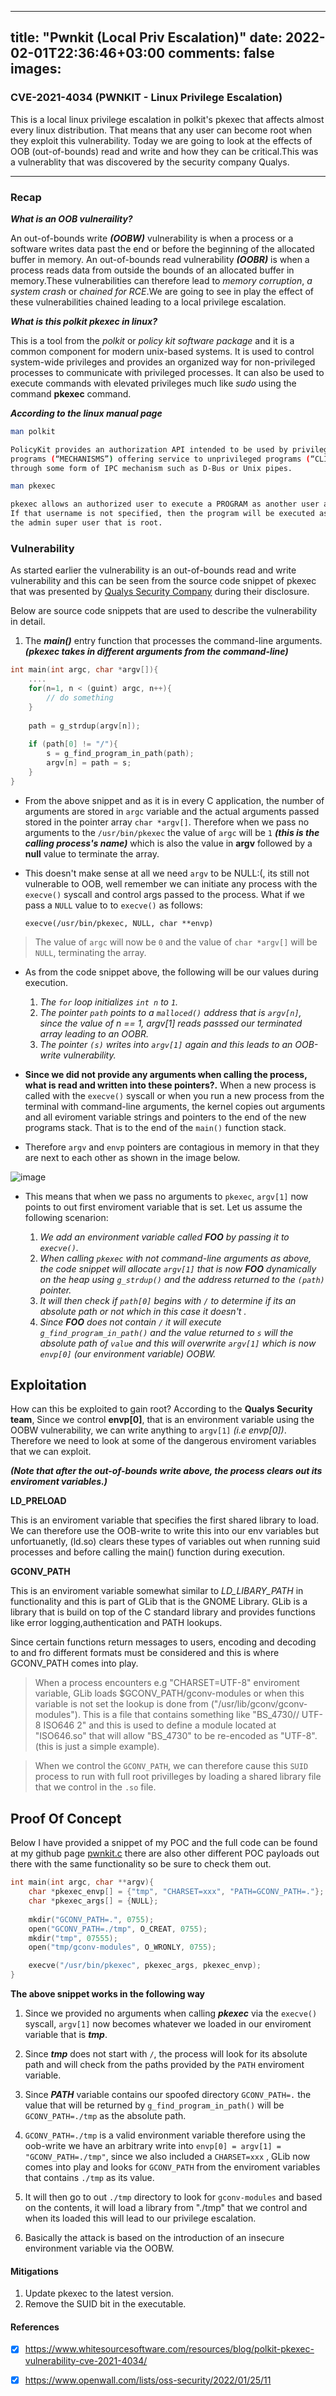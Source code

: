 
---
title: "Pwnkit (Local Priv Escalation)"
date: 2022-02-01T22:36:46+03:00
comments: false
images:
---

### CVE-2021-4034 (PWNKIT - Linux Privilege Escalation)

This is a local linux privilege escalation in polkit's pkexec that
affects almost every linux distribution. That means that any user can 
become root when they exploit this vulnerability. Today we are going to 
look at the effects of OOB (out-of-bounds) read and write and how they can 
be critical.This was a vulnerablity that was discovered by the security company Qualys.

---
### Recap

**_What is an OOB vulneraility?_**

An out-of-bounds write **_(OOBW)_** vulnerability is when a process or a software
writes data past the end or before the beginning of the allocated buffer in memory.
An out-of-bounds read vulnerability **_(OOBR)_** is when a process reads data 
from outside the bounds of an allocated buffer in memory.These vulnerabilities can therefore 
lead to _memory corruption_, _a system crash_ or _chained for RCE_.We are going to see in play the 
effect of these vulnerabilities chained leading to a local privilege escalation.

**_What is this polkit pkexec in linux?_**

This is a tool from the _polkit_ or _policy kit software package_ and it 
is a common component for modern unix-based systems. It is used to control
system-wide privileges and provides an organized way for non-privileged
processes to communicate with privileged processes. It can also be used to 
execute commands with elevated privileges much like _sudo_ using the command
__pkexec__ command.

**_According to the linux manual page_**
```bash
man polkit

PolicyKit provides an authorization API intended to be used by privileged 
programs (“MECHANISMS”) offering service to unprivileged programs (“CLIENTS”) 
through some form of IPC mechanism such as D-Bus or Unix pipes.

man pkexec

pkexec allows an authorized user to execute a PROGRAM as another user and 
If that username is not specified, then the program will be executed as 
the admin super user that is root.
```

### Vulnerability

As started earlier the vulnerability is an out-of-bounds read and write 
vulnerability and this can be seen from the source code snippet of pkexec 
that was presented by [Qualys Security Company](https://blog.qualys.com/vulnerabilities-threat-research/2022/01/25/pwnkit-local-privilege-escalation-vulnerability-discovered-in-polkits-pkexec-cve-2021-4034) 
during their disclosure.

Below are source code snippets that are used to describe the vulnerability in detail.

1. The *__main()__* entry function that processes the command-line arguments.
*__(pkexec takes in different arguments from the command-line)__*


```c
int main(int argc, char *argv[]){
	....
	for(n=1, n < (guint) argc, n++){
		// do something
	}
	
	path = g_strdup(argv[n]);
	
	if (path[0] != "/"){
		s = g_find_program_in_path(path);
		argv[n] = path = s;
	}
}
```
- From the above snippet and as it is in every C application, the number 
of arguments are stored in `argc` variable and the actual arguments passed stored in the pointer 
array `char *argv[]`. Therefore when we pass no arguments to the `/usr/bin/pkexec` the value
of `argc` will be `1` *__(this is the calling process's name)__* which is also the value in __argv__ followed by a __null__ value to terminate the array.

- This doesn't make sense at all we need `argv` to be NULL:(, its still not vulnerable to OOB, well remember we can 
initiate any process with the `execve()` syscall and control args passed to the process. What if we pass a
`NULL` value to to `execve()` as follows:

	`execve(/usr/bin/pkexec, NULL, char **envp)` 

> The value of `argc` will now be `0` and the value of `char *argv[]` will be `NULL`, terminating
the array.

- As from the code snippet above, the following will be our values during execution.
	1. _The `for` loop initializes `int n` to `1`._
	2. _The pointer `path` points to a `malloced()` address that is `argv[n]`, since the
	value of n == 1, argv[1] reads passsed our terminated array leading to an OOBR._
	3. _The pointer `(s)` writes into `argv[1]` again and this leads 
	to an OOB-write vulnerability._

- __Since we did not provide any arguments when calling the process, what is 
read and written into these pointers?.__ When a new process is called 
with the `execve()` syscall or when you run a new process from the 
terminal with command-line arguments, the kernel copies out arguments 
and all eviroment variable strings and pointers to the end of the new 
programs stack. That is to the end of the `main()` function stack.
- Therefore `argv` and `envp` pointers are contagious in memory in that they 
are next to each other as shown in the image below.

![image](https://www.whitesourcesoftware.com/wp-content/media/2022/01/Screen-Shot-2022-01-27-at-7.59.19-1024x131.png)


- This means that when we pass no arguments to `pkexec`, `argv[1]` now points to 
out first enviroment variable that is set. Let us assume the following
scenarion:

	1. _We add an environment variable called *__FOO__* by passing it to `execve()`._
	2. _When calling `pkexec` with not command-line arguments as above, the code snippet
	will allocate `argv[1]` that is now *__FOO__* dynamically
	on the heap using `g_strdup()` and the address returned to the `(path)` pointer._
	3. _It will then check if `path[0]` begins with `/` to determine if its an absolute path or not
	which in this case it doesn't ._
	4. _Since *__FOO__* does not contain `/` it will execute `g_find_program_in_path()`
	and the value returned to `s` will the absolute path of `value` and this will 
	overwrite `argv[1]` which is now `envp[0]` (our environment variable) OOBW._

## Exploitation 

How can this be exploited to gain root? According to the __Qualys Security team__, 
Since we control __envp[0]__, that is an environment variable using the OOBW 
vulnerability, we can write anything to `argv[1]` _(i.e envp[0])_. Therefore we need to 
look at some of the dangerous enviroment variables that we can exploit.

*__(Note that after the out-of-bounds write above, the process clears out its enviroment
variables.)__*

**LD_PRELOAD**

This is an enviroment variable that specifies the first shared library to load. We can 
therefore use the OOB-write to write this into our env variables but unfortuanetly, 
(ld.so) clears these types of variables out when running suid processes and 
before calling the main() function during execution.

**GCONV_PATH**

This is an enviroment variable somewhat similar to *LD_LIBARY_PATH* in functionality 
and this is part of GLib that is the GNOME Library. GLib is a library that is build 
on top of the C standard library and provides functions like error logging,authentication
and PATH lookups.

Since certain functions return messages to users, encoding
and decoding to and fro different formats must be considered and this 
is where GCONV_PATH comes into play.

> When a process encounters e.g "CHARSET=UTF-8" enviroment variable, GLib 
loads $GCONV_PATH/gconv-modules or when this variable is not set the lookup 
is done from ("/usr/lib/gconv/gconv-modules"). This is a file that contains 
something like "BS_4730// UTF-8 ISO646 2" and this is used to define a module located at
"ISO646.so" that will allow "BS_4730" to be re-encoded as "UTF-8". (this is 
just a simple example).

> When we control the `GCONV_PATH`, we can therefore cause this 
`SUID` process to run with full root privilleges by loading a shared library file that we
control in the `.so` file.

## Proof Of Concept

Below I have provided a snippet of my POC and the full code can 
be found at my github page [pwnkit.c](https://github.com/mutur4/Hacking-Scripts/tree/main/CVE-2021-4034) 
there are also other different POC payloads out there with the same functionality so 
be sure to check them out.

```c
int main(int argc, char **argv){
	char *pkexec_envp[] = {"tmp", "CHARSET=xxx", "PATH=GCONV_PATH=."};
	char *pkexec_args[] = {NULL};
	
	mkdir("GCONV_PATH=.", 0755);
	open("GCONV_PATH=./tmp", O_CREAT, 0755);
	mkdir("tmp", 07555);
	open("tmp/gconv-modules", O_WRONLY, 0755);

	execve("/usr/bin/pkexec", pkexec_args, pkexec_envp);
}
```

__The above snippet works in the following way__

1. Since we provided no arguments when calling *__pkexec__* via the `execve()` syscall, 
`argv[1]` now becomes whatever we loaded in our enviroment variable that is *__tmp__*.

2. Since *__tmp__* does not start with `/`, the process will look for its absolute
path and will check from the paths provided by the `PATH` enviroment variable.

3. Since *__PATH__* variable contains our spoofed directory `GCONV_PATH=.` the 
value that will be returned by `g_find_program_in_path()` will be `GCONV_PATH=./tmp` 
as the absolute path.

4. `GCONV_PATH=./tmp` is a valid environment variable therefore using the 
oob-write we have an arbitrary write into `envp[0] = argv[1] = "GCONV_PATH=./tmp"`, since we also 
included a `CHARSET=xxx` , GLib now comes into play and looks for `GCONV_PATH` 
from the enviroment variables that contains `./tmp` as its value.
	
5. It will then go to out `./tmp` directory to look for `gconv-modules` and based on the contents, it will load a library from "./tmp" that we control and 
when its loaded this will lead to our privilege escalation. 
6. Basically the attack is based on the introduction of an insecure environment variable via the OOBW.

#### Mitigations

1. Update pkexec to the latest version.
2. Remove the SUID bit in the executable.


#### References

- [x] https://www.whitesourcesoftware.com/resources/blog/polkit-pkexec-vulnerability-cve-2021-4034/
- [x] https://www.openwall.com/lists/oss-security/2022/01/25/11

